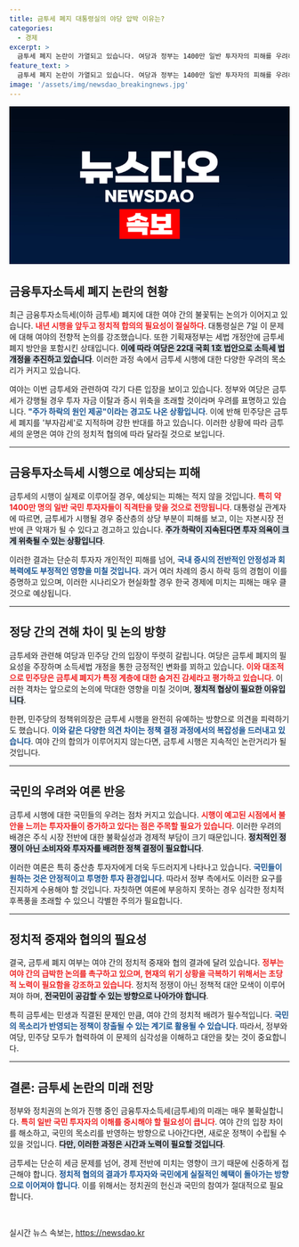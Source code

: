 ```yaml
---
title: 금투세 폐지 대통령실의 야당 압박 이유는?
categories:
  - 경제
excerpt: >
  금투세 폐지 논란이 가열되고 있습니다. 여당과 정부는 1400만 일반 투자자의 피해를 우려하며 빠른 논의를 촉구하고 있지만, 민주당은 부자 감세를 경계하고 있습니다. 이 갈등의 해법은 무엇일까요? 클릭하여 상세 내용을 확인하세요!
feature_text: >
  금투세 폐지 논란이 가열되고 있습니다. 여당과 정부는 1400만 일반 투자자의 피해를 우려하며 빠른 논의를 촉구하고 있지만, 민주당은 부자 감세를 경계하고 있습니다. 이 갈등의 해법은 무엇일까요? 클릭하여 상세 내용을 확인하세요!
image: '/assets/img/newsdao_breakingnews.jpg'
---
```


<p><img src="/assets/img/newsdao_breakingnews.jpg" alt="flaretime 속보" /></p>

<h2 data-ke-size="size26">금융투자소득세 폐지 논란의 현황</h2>

<p data-ke-size="size16">최근 금융투자소득세(이하 금투세) 폐지에 대한 여야 간의 불꽃튀는 논의가 이어지고 있습니다. <b><span style="color: #ee2323;">내년 시행을 앞두고 정치적 합의의 필요성이 절실하다</span></b>. 대통령실은 7일 이 문제에 대해 여야의 전향적 논의를 강조했습니다.  또한 기획재정부는 세법 개정안에 금투세 폐지 방안을 포함시킨 상태입니다. <b><span style="background-color: #21538527;">이에 따라 여당은 22대 국회 1호 법안으로 소득세 법 개정을 추진하고 있습니다</span></b>. 이러한 과정 속에서 금투세 시행에 대한 다양한 우려의 목소리가 커지고 있습니다.</p>

<p data-ke-size="size16">여야는 이번 금투세와 관련하여 각기 다른 입장을 보이고 있습니다. 정부와 여당은 금투세가 강행될 경우 투자 자금 이탈과 증시 위축을 초래할 것이라며 우려를 표명하고 있습니다. <b><span style="color: #1a5490;">"주가 하락의 원인 제공"이라는 경고도 나온 상황입니다</span></b>. 이에 반해 민주당은 금투세 폐지를 '부자감세'로 지적하며 강한 반대를 하고 있습니다. 이러한 상황에 따라 금투세의 운명은 여야 간의 정치적 협의에 따라 달라질 것으로 보입니다.</p>

<hr>

<h2 data-ke-size="size26">금융투자소득세 시행으로 예상되는 피해</h2>

<p data-ke-size="size16">금투세의 시행이 실제로 이루어질 경우, 예상되는 피해는 적지 않을 것입니다. <b><span style="color: #ee2323;">특히 약 1400만 명의 일반 국민 투자자들이 직격탄을 맞을 것으로 전망됩니다</span></b>. 대통령실 관계자에 따르면, 금투세가 시행될 경우 중산층의 상당 부분이 피해를 보고, 이는 자본시장 전반에 큰 악재가 될 수 있다고 경고하고 있습니다. <b><span style="background-color: #21538527;">주가 하락이 지속된다면 투자 의욕이 크게 위축될 수 있는 상황입니다</span></b>.</p>

<p data-ke-size="size16">이러한 결과는 단순히 투자자 개인적인 피해를 넘어, <b><span style="color: #1a5490;">국내 증시의 전반적인 안정성과 회복력에도 부정적인 영향을 미칠 것입니다</span></b>. 과거 여러 차례의 증시 하락 등의 경험이 이를 증명하고 있으며, 이러한 시나리오가 현실화할 경우 한국 경제에 미치는 피해는 매우 클 것으로 예상됩니다.</p>

<hr>

<h2 data-ke-size="size26">정당 간의 견해 차이 및 논의 방향</h2>

<p data-ke-size="size16">금투세와 관련해 여당과 민주당 간의 입장이 뚜렷히 갈립니다. 여당은 금투세 폐지의 필요성을 주장하며 소득세법 개정을 통한 긍정적인 변화를 꾀하고 있습니다. <b><span style="color: #ee2323;">이와 대조적으로 민주당은 금투세 폐지가 특정 계층에 대한 숨겨진 감세라고 평가하고 있습니다</span></b>. 이러한 격차는 앞으로의 논의에 막대한 영향을 미칠 것이며, <b><span style="background-color: #21538527;">정치적 협상이 필요한 이유입니다</span></b>.</p>

<p data-ke-size="size16">한편, 민주당의 정책위의장은 금투세 시행을 완전히 유예하는 방향으로 의견을 피력하기도 했습니다. <b><span style="color: #1a5490;">이와 같은 다양한 의견 차이는 정책 결정 과정에서의 복잡성을 드러내고 있습니다</span></b>. 여야 간의 합의가 이루어지지 않는다면, 금투세 시행은 지속적인 논란거리가 될 것입니다.</p>

<hr>

<h2 data-ke-size="size26">국민의 우려와 여론 반응</h2>

<p data-ke-size="size16">금투세 시행에 대한 국민들의 우려는 점차 커지고 있습니다. <b><span style="color: #ee2323;">시행이 예고된 시점에서 불안을 느끼는 투자자들이 증가하고 있다는 점은 주목할 필요가 있습니다</span></b>. 이러한 우려의 배경은 주식 시장 전반에 대한 불확실성과 경제적 부담이 크기 때문입니다. <b><span style="background-color: #21538527;">정치적인 정쟁이 아닌 소비자와 투자자를 배려한 정책 결정이 필요합니다</span></b>.</p>

<p data-ke-size="size16">이러한 여론은 특히 중산층 투자자에게 더욱 두드러지게 나타나고 있습니다. <b><span style="color: #1a5490;">국민들이 원하는 것은 안정적이고 투명한 투자 환경입니다</span></b>. 따라서 정부 측에서도 이러한 요구를 진지하게 수용해야 할 것입니다. 자칫하면 여론에 부응하지 못하는 경우 심각한 정치적 후폭풍을 초래할 수 있으니 각별한 주의가 필요합니다.</p>

<hr>

<h2 data-ke-size="size26">정치적 중재와 협의의 필요성</h2>

<p data-ke-size="size16">결국, 금투세 폐지 여부는 여야 간의 정치적 중재와 협의 결과에 달려 있습니다. <b><span style="color: #ee2323;">정부는 여야 간의 급박한 논의를 촉구하고 있으며, 현재의 위기 상황을 극복하기 위해서는 초당적 노력이 필요함을 강조하고 있습니다</span></b>. 정치적 정쟁이 아닌 정책적 대안 모색이 이루어져야 하며, <b><span style="background-color: #21538527;">전국민이 공감할 수 있는 방향으로 나아가야 합니다</span></b>.</p>

<p data-ke-size="size16">특히 금투세는 민생과 직결된 문제인 만큼, 여야 간의 정치적 배려가 필수적입니다. <b><span style="color: #1a5490;">국민의 목소리가 반영되는 정책이 창출될 수 있는 계기로 활용될 수 있습니다</span></b>. 따라서, 정부와 여당, 민주당 모두가 협력하여 이 문제의 심각성을 이해하고 대안을 찾는 것이 중요합니다.</p>

<hr>

<h2 data-ke-size="size26">결론: 금투세 논란의 미래 전망</h2>

<p data-ke-size="size16">정부와 정치권의 논의가 진행 중인 금융투자소득세(금투세)의 미래는 매우 불확실합니다. <b><span style="color: #ee2323;">특히 일반 국민 투자자의 이해를 중시해야 할 필요성이 큽니다</span></b>. 여야 간의 입장 차이를 해소하고, 국민의 목소리를 반영하는 방향으로 나아간다면, 새로운 정책이 수립될 수 있을 것입니다. <b><span style="background-color: #21538527;">다만, 이러한 과정은 시간과 노력이 필요할 것입니다</span></b>.</p>

<p data-ke-size="size16">금투세는 단순히 세금 문제를 넘어, 경제 전반에 미치는 영향이 크기 때문에 신중하게 접근해야 합니다. <b><span style="color: #1a5490;">정치적 협의의 결과가 투자자와 국민에게 실질적인 혜택이 돌아가는 방향으로 이어져야 합니다</span></b>. 이를 위해서는 정치권의 헌신과 국민의 참여가 절대적으로 필요합니다.</p>

<p data-ke-size="size16">&nbsp;</p>
실시간 뉴스 속보는, <a href="https://newsdao.kr" rel="dofollow">https://newsdao.kr</a>



